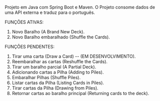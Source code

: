 Projeto em Java com Spring Boot e Maven.
O Projeto consome dados de uma API externa e traduz para o português.

FUNÇÕES ATIVAS:
1) Novo Baralho (A Brand New Deck).
2) Novo Baralho embaralhado (Shuffle the Cards).

FUNÇÕES PENDENTES:
1) Tirar uma carta (Draw a Card) -- (EM DESENVOLVIMENTO).
2) Reembaralhar as cartas (Reshuffle the Cards).
3) Tirar um baralho parcial (A Partial Deck).
4) Adicionando cartas a Pilha (Adding to Piles).
5) Embaralhar Pilhas (Shuffle Piles).
6) Listar cartas da Pilha (Listing Cards in Piles).
7) Tirar cartas da Pilha (Drawing from Piles).
8) Retornar cartas ao baralho principal (Returning cards to the deck).